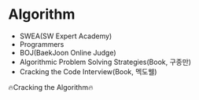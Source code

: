 # Algorithm
- SWEA(SW Expert Academy)
- Programmers
- BOJ(BaekJoon Online Judge)
- Algorithmic Problem Solving Strategies(Book, 구종만)
- Cracking the Code Interview(Book, 멕도웰)

🔥Cracking the Algorithm🔥
